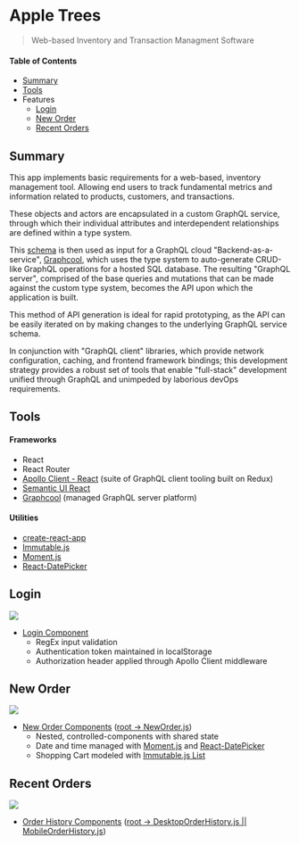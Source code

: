 # Apple Trees
> Web-based Inventory and Transaction Managment Software

#### Table of Contents
+ [Summary](#summary)
+ [Tools](#tools)
+ Features
  + [Login](#login)
  + [New Order](#new-order)
  + [Recent Orders](#recent-orders)

## Summary
This app implements basic requirements for a web-based, inventory management tool. Allowing end users to track fundamental metrics and information related to products, customers, and transactions.

These objects and actors are encapsulated in a custom GraphQL service, through which their individual attributes and interdependent relationships are defined within a type system. 

This [schema](./src/AppleTrees.schema) is then used as input for a GraphQL cloud "Backend-as-a-service", [Graphcool](https://www.graph.cool/), which uses the type system to auto-generate CRUD-like GraphQL operations for a hosted SQL database. The resulting "GraphQL server", comprised of the base queries and mutations that can be made against the custom type system, becomes the API upon which the application is built.

This method of API generation is ideal for rapid prototyping, as the API can be easily  iterated on by making changes to the underlying GraphQL service schema.

In conjunction with "GraphQL client" libraries, which provide network configuration, caching, and frontend framework bindings; this development strategy provides a robust set of tools that enable "full-stack" development unified through GraphQL and unimpeded by laborious devOps requirements. 

## Tools

#### Frameworks
+ React
+ React Router
+ [Apollo Client - React](https://www.apollographql.com/docs/react/) (suite of GraphQL client tooling built on Redux)
+ [Semantic UI React](https://react.semantic-ui.com/introduction) 
+ [Graphcool](https://www.graph.cool/docs/) (managed GraphQL server platform)

#### Utilities
+ [create-react-app](https://github.com/facebookincubator/create-react-app)
+ [Immutable.js](https://facebook.github.io/immutable-js/)
+ [Moment.js](https://momentjs.com/)
+ [React-DatePicker](https://hacker0x01.github.io/react-datepicker/)

## Login
![](https://i.imgur.com/jWEgBLI.gif)
+ [Login Component](./src/components/login/Login.js)
  + RegEx input validation
  + Authentication token maintained in localStorage
  + Authorization header applied through Apollo Client middleware

## New Order <a id="new-order"></a>
![](https://i.imgur.com/3wHtU8H.gif)
+ [New Order Components](./src/components/orders/) \([root -> NewOrder.js](./src/components/orders/Orders.js)\)
  + Nested, controlled-components with shared state
  + Date and time managed with [Moment.js](https://momentjs.com/) and [React-DatePicker](https://hacker0x01.github.io/react-datepicker/)
  + Shopping Cart modeled with [Immutable.js List](https://facebook.github.io/immutable-js/docs/#/List)

## Recent Orders <a id="recent-orders"></a>
![](https://i.imgur.com/TTMnarP.gif)
+ [Order History Components](./src/components/orders/) \([root -> DesktopOrderHistory.js || MobileOrderHistory.js](./src/components/orders/Orders.js)\)

